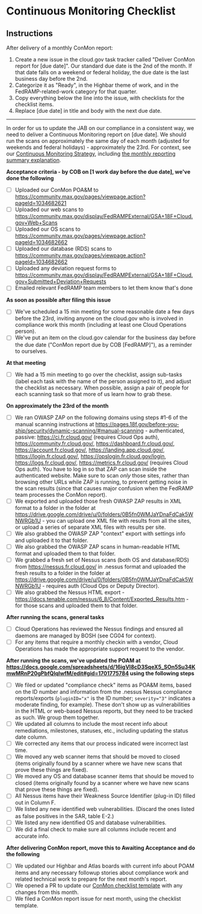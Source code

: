 # Continuous Monitoring Checklist

## Instructions

After delivery of a monthly ConMon report:

1. Create a new issue in the cloud.gov task tracker called "Deliver ConMon report for [due date]". Our standard due date is the 2nd of the month. If that date falls on a weekend or federal holiday, the due date is the last business day before the 2nd.
1. Categorize it as "Ready", in the Highbar theme of work, and in the FedRAMP-related-work category for that quarter.
1. Copy everything below the line into the issue, with checklists for the checklist items.
1. Replace [due date] in title and body with the next due date.

---

In order for us to update the JAB on our compliance in a consistent way, we need to deliver a Continuous Monitoring report on [due date]. We should run the scans on approximately the same day of each month (adjusted for weekends and federal holidays) - approximately the 23rd. For context, see our [Continuous Monitoring Strategy](https://cloud.gov/docs/ops/continuous-monitoring/), including [the monthly reporting summary explanation](https://cloud.gov/docs/ops/continuous-monitoring/#monthly-reporting-summary).

**Acceptance criteria - by COB on [1 work day before the due date], we've done the following**
-  [ ] Uploaded our ConMon POA&M to https://community.max.gov/pages/viewpage.action?pageId=1034682621
-  [ ] Uploaded our web scans to https://community.max.gov/display/FedRAMPExternal/GSA+18F+Cloud.gov+Web+Scans
-  [ ] Uploaded our OS scans to https://community.max.gov/pages/viewpage.action?pageId=1034682662
-  [ ] Uploaded our database (RDS) scans to https://community.max.gov/pages/viewpage.action?pageId=1034682662
-  [ ] Uploaded any deviation request forms to https://community.max.gov/display/FedRAMPExternal/GSA+18F+Cloud.gov+Submitted+Deviation+Requests
-  [ ] Emailed relevant FedRAMP team members to let them know that's done

**As soon as possible after filing this issue**

- [ ] We've scheduled a 15 min meeting for some reasonable date a few days before the 23rd, inviting anyone on the cloud.gov who is involved in compliance work this month (including at least one Cloud Operations person).
- [ ] We've put an item on the cloud.gov calendar for the business day before the due date ("ConMon report due by COB [FedRAMP]"), as a reminder to ourselves.

**At that meeting**

- [ ] We had a 15 min meeting to go over the checklist, assign sub-tasks (label each task with the name of the person assigned to it), and adjust the checklist as necessary. When possible, assign a pair of people for each scanning task so that more of us learn how to grab these.

**On approximately the 23rd of the month**

- [ ] We ran OWASP ZAP on the following domains using steps #1-6 of the manual scanning instructions at https://pages.18f.gov/before-you-ship/security/dynamic-scanning/#manual-scanning - authenticated, passive: https://ci.fr.cloud.gov/ (requires Cloud Ops auth), https://community.fr.cloud.gov/, https://dashboard.fr.cloud.gov/, https://account.fr.cloud.gov/, https://landing.app.cloud.gov/, https://login.fr.cloud.gov/, https://opslogin.fr.cloud.gov/login, https://logs.fr.cloud.gov/, https://metrics.fr.cloud.gov/ (requires Cloud Ops auth). You have to log in so that ZAP can scan inside the authenticated website. Make sure to scan _only_ those sites, rather than browsing other URLs while ZAP is running, to prevent getting noise in the scan results (since that causes major confusion when the FedRAMP team processes the ConMon report).
- [ ] We exported and uploaded those fresh OWASP ZAP results in XML format to a folder in the folder at https://drive.google.com/drive/u/0/folders/0B5fn0WMJaYDnaFdCak5WNWRGb1U - you can upload one XML file with results from all the sites, or upload a series of separate XML files with results per site.
- [ ] We also grabbed the OWASP ZAP "context" export with settings info and uploaded it to that folder.
- [ ] We also grabbed the OWASP ZAP scans in human-readable HTML format and uploaded them to that folder.
- [ ] We grabbed a fresh set of Nessus scans (both OS and database/RDS) from https://nessus.fr.cloud.gov/ in .nessus format and uploaded the fresh results to a folder in the folder at https://drive.google.com/drive/u/0/folders/0B5fn0WMJaYDnaFdCak5WNWRGb1U - requires auth (Cloud Ops or Deputy Director).
- [ ] We also grabbed the Nessus HTML export - https://docs.tenable.com/nessus/6_8/Content/Exported_Results.htm - for those scans and uploaded them to that folder.

**After running the scans, general tasks**

- [ ] Cloud Operations has reviewed the Nessus findings and ensured all daemons are managed by BOSH (see CG04 for context).
- [ ] For any items that require a monthly checkin with a vendor, Cloud Operations has made the appropriate support request to the vendor.

**After running the scans, we've updated the POAM at https://docs.google.com/spreadsheets/d/16igVl8cD3SqeX5_SOn5Su34KmwMRnP20gPbfQlqIwfM/edit#gid=1701775784 using the following steps**

- [ ] We filed or updated "compliance check" items as POA&M items, based on the ID number and information from the .nessus Nessus compliance reports/exports (`pluginID="x"` is the ID number; `severity="3"` indicates a moderate finding, for example). These don't show up as vulnerabilities in the HTML or web-based Nessus reports, but they need to be tracked as such. We group them together.
- [ ] We updated all columns to include the most recent info about remediations, milestones, statuses, etc., including updating the status date column.
- [ ] We corrected any items that our process indicated were incorrect last time.
- [ ] We moved any web scanner items that should be moved to closed (items originally found by a scanner where we have new scans that prove these things are fixed).
- [ ] We moved any OS and database scanner items that should be moved to closed (items originally found by a scanner where we have new scans that prove these things are fixed).
- [ ] All Nessus items have their Weakness Source Identifier (plug-in ID) filled out in Column F.
- [ ] We listed any new identified web vulnerabilities. (Discard the ones listed as false positives in the SAR, table E-2.)
- [ ] We listed any new identified OS and database vulnerabilities.
- [ ] We did a final check to make sure all columns include recent and accurate info.

**After delivering ConMon report, move this to Awaiting Acceptance and do the following**

- [ ] We updated our Highbar and Atlas boards with current info about POAM items and any necessary followup stories about compliance work and related technical work to prepare for the next month's report.
- [ ] We opened a PR to update our [ConMon checklist template](https://github.com/18F/cg-product/blob/master/ConMonChecklist.md) with any changes from this month.
- [ ] We filed a ConMon report issue for next month, using the checklist template.
